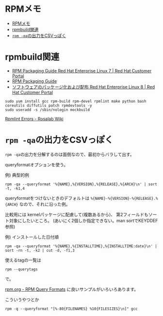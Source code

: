 # RPMメモ

- [RPMメモ](#rpm%e3%83%a1%e3%83%a2)
- [rpmbuild関連](#rpmbuild%e9%96%a2%e9%80%a3)
- [`rpm -qa`の出力をCSVっぽく](#rpm--qa%e3%81%ae%e5%87%ba%e5%8a%9b%e3%82%92csv%e3%81%a3%e3%81%bd%e3%81%8f)

# rpmbuild関連

- [RPM Packaging Guide Red Hat Enterprise Linux 7 | Red Hat Customer Portal](https://access.redhat.com/documentation/en-us/red_hat_enterprise_linux/7/html-single/rpm_packaging_guide/index)
- [RPM Packaging Guide](https://rpm-packaging-guide.github.io/)
- [ソフトウェアのパッケージ化および配布 Red Hat Enterprise Linux 8 | Red Hat Customer Portal](https://access.redhat.com/documentation/ja-jp/red_hat_enterprise_linux/8/html-single/packaging_and_distributing_software/index)


```
sudo yum install gcc rpm-build rpm-devel rpmlint make python bash coreutils diffutils patch rpmdevtools -y
sudo useradd -s /sbin/nologin mockbuild
```

[Rpmlint Errors - Rosalab Wiki](http://wiki.rosalab.ru/en/index.php/Rpmlint_Errors#subsys-not-used)

# `rpm -qa`の出力をCSVっぽく

`rpm -qa`の出力を分解するのは面倒なので、最初からバラして出す。

queryformatオプションを使う。

例) 典型的例
```
rpm -qa --queryformat '%{NAME},%{VERSION},%{RELEASE},%{ARCH}\n' | sort -t, -k1,4
```
queryformatをつけないときのデフォルトは
`%{NAME}-%{VERSION}-%{RELEASE}.%{ARCH}`
なので、それに沿った例。

比較用には
kernelパッケージに配慮して(複数あるから)、
第2フィールドもソート対象にしたいところ。
(あいにく2個しか指定できない。man sortでKEYDDEF参照)


例) インストールした日付順
```
rpm -qa --queryformat '%{NAME},%{INSTALLTIME},%{INSTALLTIME:date}\n' | sort -rn -t, -k2 | cut -d, -f1,3
```

使えるtagの一覧は
```
rpm --querytags
```
で。

[rpm.org - RPM Query Formats](https://rpm.org/user_doc/query_format.html) に良いサンプルがいろいろあります。

こういうやつとか
```
rpm -q --queryformat "[%-80{FILENAMES} %10{FILESIZES}\n]" gcc
```
